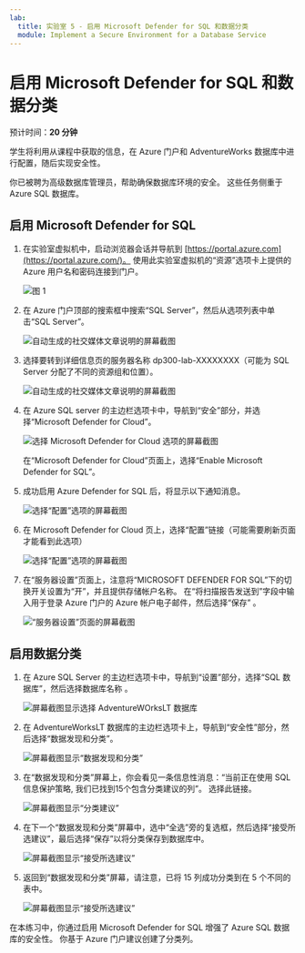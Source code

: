 ```yaml
---
lab:
  title: 实验室 5 - 启用 Microsoft Defender for SQL 和数据分类
  module: Implement a Secure Environment for a Database Service
---
```


# <a name="enable-microsoft-defender-for-sql-and-data-classification"></a>启用 Microsoft Defender for SQL 和数据分类

预计时间：**20 分钟**

学生将利用从课程中获取的信息，在 Azure 门户和 AdventureWorks 数据库中进行配置，随后实现安全性。

你已被聘为高级数据库管理员，帮助确保数据库环境的安全。 这些任务侧重于 Azure SQL 数据库。

## <a name="enable-microsoft-defender-for-sql"></a>启用 Microsoft Defender for SQL

1. 在实验室虚拟机中，启动浏览器会话并导航到 [https://portal.azure.com](https://portal.azure.com/)。 使用此实验室虚拟机的“资源”选项卡上提供的 Azure 用户名和密码连接到门户。  

    ![图 1](../images/dp-300-module-01-lab-01.png)

1. 在 Azure 门户顶部的搜索框中搜索“SQL Server”，然后从选项列表中单击“SQL Server”。

    ![自动生成的社交媒体文章说明的屏幕截图](../images/dp-300-module-04-lab-1.png)

1. 选择要转到详细信息页的服务器名称 dp300-lab-XXXXXXXX（可能为 SQL Server 分配了不同的资源组和位置）。

    ![自动生成的社交媒体文章说明的屏幕截图](../images/dp-300-module-04-lab-2.png)

1. 在 Azure SQL server 的主边栏选项卡中，导航到“安全”部分，并选择“Microsoft Defender for Cloud”。

    ![选择 Microsoft Defender for Cloud 选项的屏幕截图](../images/dp-300-module-05-lab-01.png)

    在“Microsoft Defender for Cloud”页面上，选择“Enable Microsoft Defender for SQL”。

1. 成功启用 Azure Defender for SQL 后，将显示以下通知消息。

    ![选择“配置”选项的屏幕截图](../images/dp-300-module-05-lab-02_1.png)

1. 在 Microsoft Defender for Cloud 页上，选择“配置”链接（可能需要刷新页面才能看到此选项） 

    ![选择“配置”选项的屏幕截图](../images/dp-300-module-05-lab-02.png)

1. 在“服务器设置”页面上，注意将“MICROSOFT DEFENDER FOR SQL”下的切换开关设置为“开”，并且提供存储帐户名称。    在“将扫描报告发送到”字段中输入用于登录 Azure 门户的 Azure 帐户电子邮件，然后选择“保存” 。

    ![“服务器设置”页面的屏幕截图](../images/dp-300-module-05-lab-03.png)

## <a name="enable-data-classification"></a>启用数据分类

1. 在 Azure SQL Server 的主边栏选项卡中，导航到“设置”部分，选择“SQL 数据库”，然后选择数据库名称 。

    ![屏幕截图显示选择 AdventureWOrksLT 数据库](../images/dp-300-module-05-lab-04.png)

1. 在 AdventureWorksLT 数据库的主边栏选项卡上，导航到“安全性”部分，然后选择“数据发现和分类”。  

    ![屏幕截图显示“数据发现和分类”](../images/dp-300-module-05-lab-05.png)

1. 在“数据发现和分类”屏幕上，你会看见一条信息性消息：“当前正在使用 SQL 信息保护策略, 我们已找到15个包含分类建议的列”。  选择此链接。

    ![屏幕截图显示“分类建议”](../images/dp-300-module-05-lab-06.png)

1. 在下一个“数据发现和分类”屏幕中，选中“全选”旁的复选框，然后选择“接受所选建议”，最后选择“保存”以将分类保存到数据库中。

    ![屏幕截图显示“接受所选建议”](../images/dp-300-module-05-lab-07.png)

1. 返回到“数据发现和分类”屏幕，请注意，已将 15 列成功分类到在 5 个不同的表中。

    ![屏幕截图显示“接受所选建议”](../images/dp-300-module-05-lab-08.png)

在本练习中，你通过启用 Microsoft Defender for SQL 增强了 Azure SQL 数据库的安全性。 你基于 Azure 门户建议创建了分类列。
